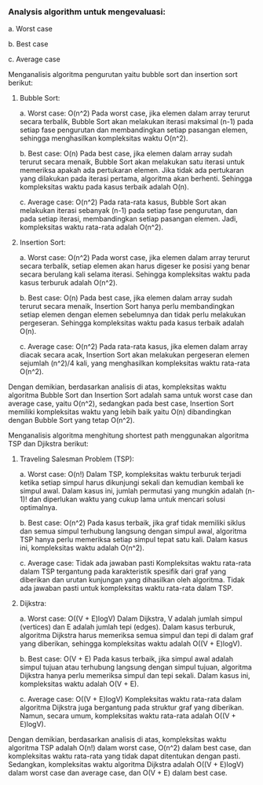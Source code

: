 ### Analysis algorithm untuk mengevaluasi:
a. Worst case

b. Best case

c. Average case

Menganalisis algoritma pengurutan yaitu bubble sort dan insertion sort berikut:

1. Bubble Sort:
   
   a. Worst case: O(n^2)
      Pada worst case, jika elemen dalam array terurut secara terbalik, Bubble Sort akan melakukan iterasi maksimal (n-1) pada setiap fase pengurutan dan membandingkan setiap pasangan elemen, sehingga menghasilkan kompleksitas waktu O(n^2).

   b. Best case: O(n)
      Pada best case, jika elemen dalam array sudah terurut secara menaik, Bubble Sort akan melakukan satu iterasi untuk memeriksa apakah ada pertukaran elemen. Jika tidak ada pertukaran yang dilakukan pada iterasi pertama, algoritma akan berhenti. Sehingga kompleksitas waktu pada kasus terbaik adalah O(n).

   c. Average case: O(n^2)
      Pada rata-rata kasus, Bubble Sort akan melakukan iterasi sebanyak (n-1) pada setiap fase pengurutan, dan pada setiap iterasi, membandingkan setiap pasangan elemen. Jadi, kompleksitas waktu rata-rata adalah O(n^2).

3. Insertion Sort:
   
   a. Worst case: O(n^2)
      Pada worst case, jika elemen dalam array terurut secara terbalik, setiap elemen akan harus digeser ke posisi yang benar secara berulang kali selama iterasi. Sehingga kompleksitas waktu pada kasus terburuk adalah O(n^2).

   b. Best case: O(n)
      Pada best case, jika elemen dalam array sudah terurut secara menaik, Insertion Sort hanya perlu membandingkan setiap elemen dengan elemen sebelumnya dan tidak perlu melakukan pergeseran. Sehingga kompleksitas waktu pada kasus terbaik adalah O(n).

   c. Average case: O(n^2)
      Pada rata-rata kasus, jika elemen dalam array diacak secara acak, Insertion Sort akan melakukan pergeseran elemen sejumlah (n^2)/4 kali, yang menghasilkan kompleksitas waktu rata-rata O(n^2).

Dengan demikian, berdasarkan analisis di atas, kompleksitas waktu algoritma Bubble Sort dan Insertion Sort adalah sama untuk worst case dan average case, yaitu O(n^2), sedangkan pada best case, Insertion Sort memiliki kompleksitas waktu yang lebih baik yaitu O(n) dibandingkan dengan Bubble Sort yang tetap O(n^2).


Menganalisis algoritma menghitung shortest path menggunakan algoritma TSP dan Djikstra berikut:
1. Traveling Salesman Problem (TSP):
   
   a. Worst case: O(n!)
      Dalam TSP, kompleksitas waktu terburuk terjadi ketika setiap simpul harus dikunjungi sekali dan kemudian kembali ke simpul awal. Dalam kasus ini, jumlah permutasi yang mungkin adalah (n-1)! dan diperlukan waktu yang cukup lama untuk mencari solusi optimalnya.

   b. Best case: O(n^2)
      Pada kasus terbaik, jika graf tidak memiliki siklus dan semua simpul terhubung langsung dengan simpul awal, algoritma TSP hanya perlu memeriksa setiap simpul tepat satu kali. Dalam kasus ini, kompleksitas waktu adalah O(n^2).

   c. Average case: Tidak ada jawaban pasti
      Kompleksitas waktu rata-rata dalam TSP tergantung pada karakteristik spesifik dari graf yang diberikan dan urutan kunjungan yang dihasilkan oleh algoritma. Tidak ada jawaban pasti untuk kompleksitas waktu rata-rata dalam TSP.

2. Dijkstra:
   
   a. Worst case: O((V + E)logV)
      Dalam Dijkstra, V adalah jumlah simpul (vertices) dan E adalah jumlah tepi (edges). Dalam kasus terburuk, algoritma Dijkstra harus memeriksa semua simpul dan tepi di dalam graf yang diberikan, sehingga kompleksitas waktu adalah O((V + E)logV).

   b. Best case: O(V + E)
      Pada kasus terbaik, jika simpul awal adalah simpul tujuan atau terhubung langsung dengan simpul tujuan, algoritma Dijkstra hanya perlu memeriksa simpul dan tepi sekali. Dalam kasus ini, kompleksitas waktu adalah O(V + E).

   c. Average case: O((V + E)logV)
      Kompleksitas waktu rata-rata dalam algoritma Dijkstra juga bergantung pada struktur graf yang diberikan. Namun, secara umum, kompleksitas waktu rata-rata adalah O((V + E)logV).

Dengan demikian, berdasarkan analisis di atas, kompleksitas waktu algoritma TSP adalah O(n!) dalam worst case, O(n^2) dalam best case, dan kompleksitas waktu rata-rata yang tidak dapat ditentukan dengan pasti. Sedangkan, kompleksitas waktu algoritma Dijkstra adalah O((V + E)logV) dalam worst case dan average case, dan O(V + E) dalam best case.
